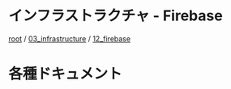 # インフラストラクチャ - Firebase

[root](./../../README.md) 
/ [03_infrastructure](./../README.md) 
/ [12_firebase](./README.md)

# 各種ドキュメント
